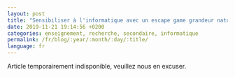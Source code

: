 ```yaml
---
layout: post
title: "Sensibiliser à l'informatique avec un escape game grandeur nature à l'ECAM"
date: 2019-11-21 19:14:56 +0200
categories: enseignement, recherche, secondaire, informatique
permalink: /fr/blog/:year/:month/:day/:title/
language: fr
---
```


Article temporairement indisponible, veuillez nous en excuser.
